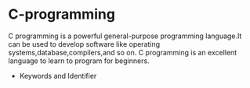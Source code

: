 # C-programming
C programming is a powerful general-purpose programming language.It can be used to develop software like operating systems,database,compilers,and so on.
C programming is an excellent language to learn to program for beginners.
+ Keywords and Identifier
